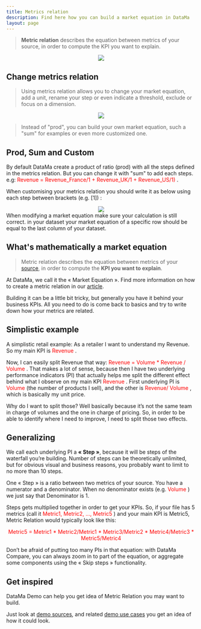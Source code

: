 ```yaml
---
title: Metrics relation
description: Find here how you can build a market equation in DataMa
layout: page
---
```


> **Metric relation** describes the equation between metrics of your source, in order to compute the KPI you want to explain.

<center><img src="{{site.url}}/{{site.baseurl}}/core_app/new/interface/metricsRel/images/Edit_metricsrel.jpg"/></center>

## Change metrics relation
> Using metrics relation allows you to change your market equation, add a unit, rename your step or even indicate a threshold, exclude or focus on a dimension.

<center><img src="{{site.url}}/{{site.baseurl}}/core_app/new/interface/metricsRel/images/metrics_relation.jpg"/></center>

> Instead of "prod", you can build your own market equation, such a "sum" for examples or even more customized one.

## Prod, Sum and Custom

By default DataMa create a product of ratio (prod) with all the steps defined in the metrics relation.
But you can change it with "sum" to add each steps. e.g: <span style="color:red">Revenue = Revenue_France/1 + Revenue_UK/1 + Revenue_US/1) </span>.

When customising your metrics relation you should write it as below using each step between brackets (e.g. [1]) :
<center><img src="{{site.url}}/{{site.baseurl}}/core_app/new/interface/metricsRel/images/custom_metricsRel.jpg"/></center>
When modifying a market equation make sure your calculation is still correct. in your dataset your market equation of a specific row should be equal to the last column of your dataset. 

## What's mathematically a market equation

> Metric relation describes the equation between metrics of your [source]({{site.url}}/{{site.baseurl}}/core_app/old/header/input/source.md), in order to compute the **KPI you want to explain**.

At DataMa, we call it the « Market Equation ». Find more information on how to create a metric relation in our [article](https://datama.fr/2020/03/24/how-to-build-my-business-metric-relation/).

Building it can be a little bit tricky, but generally you have it behind your business KPIs. All you need to do is come back to basics and try to write down how your metrics are related.

## Simplistic example

A simplistic retail example: As a retailer I want to understand my Revenue. So my main KPI is <span style="color:red"> Revenue </span>.

Now, I can easily split Revenue that way: <span style="color:red"> Revenue = Volume * Revenue / Volume </span>. That makes a lot of sense, because then I have two underlying performance indicators (PI) that actually helps me split the different effect behind what I observe on my main KPI <span style="color:red"> Revenue </span>. First underlying PI is <span style="color:red"> Volume </span> (the number of products I sell), and the other is <span style="color:red"> Revenue/ Volume </span>, which is basically my unit price.

Why do I want to split those? Well basically because it’s not the same team in charge of volumes and the one in charge of pricing. So, in order to be able to identify where I need to improve, I need to split those two effects.

## Generalizing

We call each underlying PI a **« Step »**, because it will be steps of the waterfall you’re building. Number of steps can be theoretically unlimited, but for obvious visual and business reasons, you probably want to limit to no more than 10 steps.

One « Step » is a ratio between two metrics of your source. You have a numerator and a denominator. When no denominator exists (e.g. <span style="color:red"> Volume </span>) we just say that Denominator is 1.

Steps gets multiplied together in order to get your KPIs. So, if your file has 5 metrics (call it <span style="color:red"> Metric1, Metric2, ..., Metric5 </span>) and your main KPI is Metric5, Metric Relation would typically look like this:

 <center> <span style="color:red"> Metric5 = Metric1 * Metric2/Metric1 * Metric3/Metric2 * Metric4/Metric3 * Metric5/Metric4 </span> </center>

Don’t be afraid of putting too many PIs in that equation: with DataMa Compare, you can always zoom in to part of the equation, or aggregate some components using the « Skip steps » functionality.

## Get inspired

DataMa Demo can help you get idea of Metric Relation you may want to build.

Just look at [demo sources](https://docs.google.com/spreadsheets/d/1bNEeqm5CfpPmYPr_t4ff1xcJkSBKoVvwJd4vKB0sDzs/edit#gid=0), and related [demo use cases](http://solutions.datama.fr/) you get an idea of how it could look.
